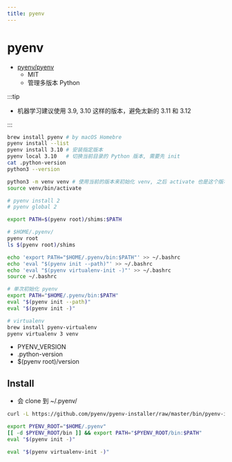 ```yaml
---
title: pyenv
---
```


# pyenv

- [pyenv/pyenv](https://github.com/pyenv/pyenv)
  - MIT
  - 管理多版本 Python

:::tip

- 机器学习建议使用 3.9, 3.10 这样的版本，避免太新的 3.11 和 3.12

:::

```bash
brew install pyenv # by macOS Homebre
pyenv install --list
pyenv install 3.10 # 安装指定版本
pyenv local 3.10   # 切换当前目录的 Python 版本, 需要先 init
cat .python-version
python3 --version

python3 -m venv venv # 使用当前的版本来初始化 venv, 之后 activate 也是这个版本
source venv/bin/activate

# pyenv install 2
# pyenv global 2

export PATH=$(pyenv root)/shims:$PATH

# $HOME/.pyenv/
pyenv root
ls $(pyenv root)/shims

echo 'export PATH="$HOME/.pyenv/bin:$PATH"' >> ~/.bashrc
echo 'eval "$(pyenv init --path)"' >> ~/.bashrc
echo 'eval "$(pyenv virtualenv-init -)"' >> ~/.bashrc
source ~/.bashrc

# 单次初始化 pyenv
export PATH="$HOME/.pyenv/bin:$PATH"
eval "$(pyenv init --path)"
eval "$(pyenv init -)"

# virtualenv
brew install pyenv-virtualenv
pyenv virtualenv 3 venv
```

- PYENV_VERSION
- .python-version
- $(pyenv root)/version

## Install

- 会 clone 到 ~/.pyenv/

```bash
curl -L https://github.com/pyenv/pyenv-installer/raw/master/bin/pyenv-installer | bash

export PYENV_ROOT="$HOME/.pyenv"
[[ -d $PYENV_ROOT/bin ]] && export PATH="$PYENV_ROOT/bin:$PATH"
eval "$(pyenv init -)"

eval "$(pyenv virtualenv-init -)"
```

